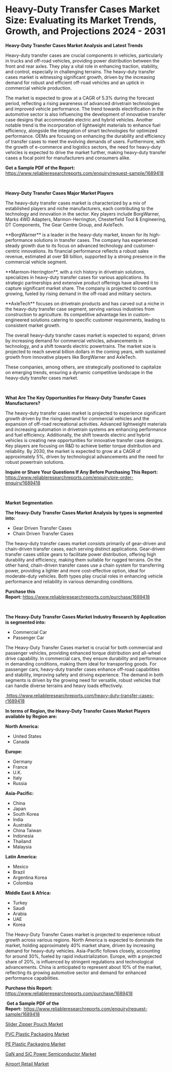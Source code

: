 <p><h1>Heavy-Duty Transfer Cases Market Size: Evaluating its Market Trends, Growth, and Projections 2024 - 2031</h1></p><p><strong>Heavy-Duty Transfer Cases Market Analysis and Latest Trends</strong></p>
<p><p>Heavy-duty transfer cases are crucial components in vehicles, particularly in trucks and off-road vehicles, providing power distribution between the front and rear axles. They play a vital role in enhancing traction, stability, and control, especially in challenging terrains. The heavy-duty transfer cases market is witnessing significant growth, driven by the increasing demand for robust and efficient off-road vehicles and an uptick in commercial vehicle production. </p><p>The market is expected to grow at a CAGR of 5.3% during the forecast period, reflecting a rising awareness of advanced drivetrain technologies and improved vehicle performance. The trend towards electrification in the automotive sector is also influencing the development of innovative transfer case designs that accommodate electric and hybrid vehicles. Another notable trend is the incorporation of lightweight materials to enhance fuel efficiency, alongside the integration of smart technologies for optimized performance. OEMs are focusing on enhancing the durability and efficiency of transfer cases to meet the evolving demands of users. Furthermore, with the growth of e-commerce and logistics sectors, the need for heavy-duty vehicles is expected to drive the market further, making heavy-duty transfer cases a focal point for manufacturers and consumers alike.</p></p>
<p><strong>Get a Sample PDF of the Report:&nbsp;</strong> <a href="https://www.reliableresearchreports.com/enquiry/request-sample/1689418?utm_campaign=1486&utm_medium=2&utm_source=Github&utm_content=ia&utm_term=17102024&utm_id=heavy-duty-transfer-cases">https://www.reliableresearchreports.com/enquiry/request-sample/1689418</a></p>
<p>&nbsp;</p>
<p><strong>Heavy-Duty Transfer Cases Major Market Players</strong></p>
<p><p>The heavy-duty transfer cases market is characterized by a mix of established players and niche manufacturers, each contributing to the technology and innovation in the sector. Key players include BorgWarner, Marks 4WD Adapters, Marmon-Herrington, Chesterfield Tool & Engineering, DT Components, The Gear Centre Group, and AxleTech.</p><p>**BorgWarner** is a leader in the heavy-duty market, known for its high-performance solutions in transfer cases. The company has experienced steady growth due to its focus on advanced technology and customer-centric innovations. Its financial performance reflects a robust sales revenue, estimated at over $8 billion, supported by a strong presence in the commercial vehicle segment.</p><p>**Marmon-Herrington**, with a rich history in drivetrain solutions, specializes in heavy-duty transfer cases for various applications. Its strategic partnerships and extensive product offerings have allowed it to capture significant market share. The company is projected to continue growing, fueled by rising demand in the off-road and military sectors.</p><p>**AxleTech** focuses on drivetrain products and has carved out a niche in the heavy-duty transfer case segment, serving various industries from construction to agriculture. Its competitive advantage lies in custom-engineered solutions catering to specific customer requirements, leading to consistent market growth.</p><p>The overall heavy-duty transfer cases market is expected to expand, driven by increasing demand for commercial vehicles, advancements in technology, and a shift towards electric powertrains. The market size is projected to reach several billion dollars in the coming years, with sustained growth from innovative players like BorgWarner and AxleTech.</p><p>These companies, among others, are strategically positioned to capitalize on emerging trends, ensuring a dynamic competitive landscape in the heavy-duty transfer cases market.</p></p>
<p>&nbsp;</p>
<p><strong>What Are The Key Opportunities For Heavy-Duty Transfer Cases Manufacturers?</strong></p>
<p><p>The heavy-duty transfer cases market is projected to experience significant growth driven by the rising demand for commercial vehicles and the expansion of off-road recreational activities. Advanced lightweight materials and increasing automation in drivetrain systems are enhancing performance and fuel efficiency. Additionally, the shift towards electric and hybrid vehicles is creating new opportunities for innovative transfer case designs. Key players are focusing on R&D to achieve better torque distribution and reliability. By 2030, the market is expected to grow at a CAGR of approximately 5%, driven by technological advancements and the need for robust powertrain solutions.</p></p>
<p><strong>Inquire or Share Your Questions If Any Before Purchasing This Report:</strong> <a href="https://www.reliableresearchreports.com/enquiry/pre-order-enquiry/1689418?utm_campaign=1486&utm_medium=2&utm_source=Github&utm_content=ia&utm_term=17102024&utm_id=heavy-duty-transfer-cases">https://www.reliableresearchreports.com/enquiry/pre-order-enquiry/1689418</a></p>
<p>&nbsp;</p>
<p><strong>Market Segmentation</strong></p>
<p><strong>The Heavy-Duty Transfer Cases Market Analysis by types is segmented into:</strong></p>
<p><ul><li>Gear Driven Transfer Cases</li><li>Chain Driven Transfer Cases</li></ul></p>
<p><p>The heavy-duty transfer cases market consists primarily of gear-driven and chain-driven transfer cases, each serving distinct applications. Gear-driven transfer cases utilize gears to facilitate power distribution, offering high durability and efficiency, making them suitable for rugged terrains. On the other hand, chain-driven transfer cases use a chain system for transferring power, providing a lighter and more cost-effective option, ideal for moderate-duty vehicles. Both types play crucial roles in enhancing vehicle performance and reliability in various demanding conditions.</p></p>
<p><strong>Purchase this Report:&nbsp;</strong><a href="https://www.reliableresearchreports.com/purchase/1689418?utm_campaign=1486&utm_medium=2&utm_source=Github&utm_content=ia&utm_term=17102024&utm_id=heavy-duty-transfer-cases">https://www.reliableresearchreports.com/purchase/1689418</a></p>
<p>&nbsp;</p>
<p><strong>The Heavy-Duty Transfer Cases Market Industry Research by Application is segmented into:</strong></p>
<p><ul><li>Commercial Car</li><li>Passenger Car</li></ul></p>
<p><p>The Heavy-Duty Transfer Cases market is crucial for both commercial and passenger vehicles, providing enhanced torque distribution and all-wheel drive capability. In commercial cars, they ensure durability and performance in demanding conditions, making them ideal for transporting goods. For passenger cars, heavy-duty transfer cases enhance off-road capabilities and stability, improving safety and driving experience. The demand in both segments is driven by the growing need for versatile, robust vehicles that can handle diverse terrains and heavy loads effectively.</p></p>
<p><a href="https://www.reliableresearchreports.com/heavy-duty-transfer-cases-r1689418?utm_campaign=1486&utm_medium=2&utm_source=Github&utm_content=ia&utm_term=17102024&utm_id=heavy-duty-transfer-cases">&nbsp;https://www.reliableresearchreports.com/heavy-duty-transfer-cases-r1689418</a></p>
<p><strong>In terms of Region, the Heavy-Duty Transfer Cases Market Players available by Region are:</strong></p>
<p>
    <p> <strong> North America: </strong>
        <ul>
            <li>United States</li>
            <li>Canada</li>
        </ul>
        </p> 
    <p> <strong> Europe: </strong>
        <ul>
            <li>Germany</li>
            <li>France</li>
            <li>U.K.</li>
            <li>Italy</li>
            <li>Russia</li>
        </ul>
        </p> 
    <p> <strong> Asia-Pacific: </strong>
        <ul>
            <li>China</li>
            <li>Japan</li>
            <li>South Korea</li>
            <li>India</li>
            <li>Australia</li>
            <li>China Taiwan</li>
            <li>Indonesia</li>
            <li>Thailand</li>
            <li>Malaysia</li>
        </ul>
        </p> 
    <p> <strong> Latin America: </strong>
        <ul>
            <li>Mexico</li>
            <li>Brazil</li>
            <li>Argentina Korea</li>
            <li>Colombia</li>
        </ul>
        </p> 
    <p> <strong> Middle East & Africa: </strong>
        <ul>
            <li>Turkey</li>
            <li>Saudi</li>
            <li>Arabia</li>
            <li>UAE</li>
            <li>Korea</li>
        </ul>
    </p>
    </p>
<p><p>The Heavy-Duty Transfer Cases market is projected to experience robust growth across various regions. North America is expected to dominate the market, holding approximately 40% market share, driven by increasing demand for heavy-duty vehicles. Asia-Pacific follows closely, accounting for around 30%, fueled by rapid industrialization. Europe, with a projected share of 20%, is influenced by stringent regulations and technological advancements. China is anticipated to represent about 10% of the market, reflecting its growing automotive sector and demand for enhanced performance capabilities.</p></p>
<p><strong>Purchase this Report: </strong><a href="https://www.reliableresearchreports.com/purchase/1689418?utm_campaign=1486&utm_medium=2&utm_source=Github&utm_content=ia&utm_term=17102024&utm_id=heavy-duty-transfer-cases">https://www.reliableresearchreports.com/purchase/1689418</a></p>
<p>&nbsp;<strong>Get a Sample PDF of the Report:&nbsp;&nbsp;</strong><a href="https://www.reliableresearchreports.com/enquiry/request-sample/1689418?utm_campaign=1486&utm_medium=2&utm_source=Github&utm_content=ia&utm_term=17102024&utm_id=heavy-duty-transfer-cases">https://www.reliableresearchreports.com/enquiry/request-sample/1689418</a></p>
<p><strong></strong></p>
<p><p><a href="https://www.linkedin.com/pulse/slider-zipper-pouch-market-growth-segmentation-regional-analysis-o9y0c?utm_campaign=1486&utm_medium=2&utm_source=Github&utm_content=ia&utm_term=17102024&utm_id=heavy-duty-transfer-cases">Slider Zipper Pouch Market</a></p><p><a href="https://www.linkedin.com/pulse/insights-pvc-plastic-packaging-industry-market-financial-status-k0m2c?utm_campaign=1486&utm_medium=2&utm_source=Github&utm_content=ia&utm_term=17102024&utm_id=heavy-duty-transfer-cases">PVC Plastic Packaging Market</a></p><p><a href="https://www.linkedin.com/pulse/pe-plastic-packaging-landscape-product-spectrum-market-trajectories-rqy6c?utm_campaign=1486&utm_medium=2&utm_source=Github&utm_content=ia&utm_term=17102024&utm_id=heavy-duty-transfer-cases">PE Plastic Packaging Market</a></p><p><a href="https://www.linkedin.com/pulse/gan-sic-power-semiconductor-market-size-share-trends-analysis-pj8zf?utm_campaign=1486&utm_medium=2&utm_source=Github&utm_content=ia&utm_term=17102024&utm_id=heavy-duty-transfer-cases">GaN and SiC Power Semiconductor Market</a></p><p><a href="https://www.linkedin.com/pulse/airport-retail-market-investigation-industry-evolution-forecast-tvicc?utm_campaign=1486&utm_medium=2&utm_source=Github&utm_content=ia&utm_term=17102024&utm_id=heavy-duty-transfer-cases">Airport Retail Market</a></p></p>